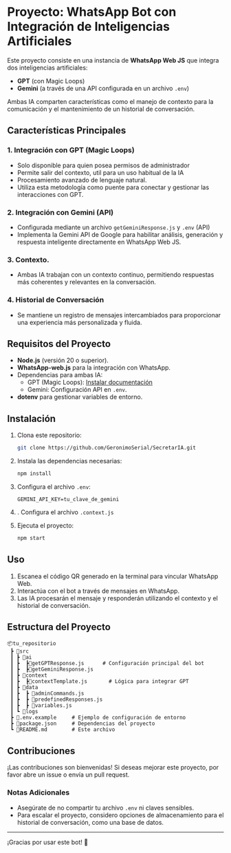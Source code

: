 # Proyecto: WhatsApp Bot con Integración de Inteligencias Artificiales

Este proyecto consiste en una instancia de **WhatsApp Web JS** que integra dos inteligencias artificiales:
- **GPT** (con Magic Loops)
- **Gemini** (a través de una API configurada en un archivo `.env`)

Ambas IA comparten características como el manejo de contexto para la comunicación y el mantenimiento de un historial de conversación.

## Características Principales

### 1. Integración con GPT (Magic Loops)
- Solo disponible para quien posea permisos de administrador
- Permite salir del contexto, util para un uso habitual de la IA
- Procesamiento avanzado de lenguaje natural.
- Utiliza esta metodología como puente para conectar y gestionar las interacciones con GPT.

### 2. Integración con Gemini (API)
- Configurada mediante un archivo `getGeminiResponse.js` y `.env` (API) 
- Implementa la Gemini API de Google para habilitar análisis, generación y respuesta inteligente directamente en WhatsApp Web JS.

### 3. Contexto.
- Ambas IA trabajan con un contexto continuo, permitiendo respuestas más coherentes y relevantes en la conversación.

### 4. Historial de Conversación
- Se mantiene un registro de mensajes intercambiados para proporcionar una experiencia más personalizada y fluida.

## Requisitos del Proyecto

- **Node.js** (versión 20 o superior).
- **WhatsApp-web.js** para la integración con WhatsApp.
- Dependencias para ambas IA:
  - GPT (Magic Loops): [Instalar documentación](https://magicloops.example)
  - Gemini: Configuración API en `.env`.
- **dotenv** para gestionar variables de entorno.

## Instalación

1. Clona este repositorio:
   ```bash
   git clone https://github.com/GeronimoSerial/SecretarIA.git
   ```

2. Instala las dependencias necesarias:
   ```bash
   npm install
   ```

3. Configura el archivo `.env`:
   ```env
   GEMINI_API_KEY=tu_clave_de_gemini
   ```
4.
   . Configura el archivo `.context.js`


5. Ejecuta el proyecto:
   ```bash
   npm start
   ```

## Uso

1. Escanea el código QR generado en la terminal para vincular WhatsApp Web.
2. Interactúa con el bot a través de mensajes en WhatsApp.
3. Las IA procesarán el mensaje y responderán utilizando el contexto y el historial de conversación.

## Estructura del Proyecto

```plaintext
📦tu_repositorio
 ┣ 📂src
 ┃ ┣ 📂ai
 ┃ ┣  ┣📜getGPTResponse.js      # Configuración principal del bot
 ┃ ┣  ┣📜getGeminiResponse.js
 ┃ ┣ 📂context   
 ┃ ┣  ┣📜contextTemplate.js       # Lógica para integrar GPT
 ┃ ┣ 📂data   
 ┃ ┣  ┣ 📜adminCommands.js
 ┃ ┣  ┣ 📜predefinedResponses.js
 ┃ ┣  ┣ 📜variables.js     
 ┃ ┗ 📂logs       
 ┣ 📜.env.example     # Ejemplo de configuración de entorno
 ┣ 📜package.json     # Dependencias del proyecto
 ┗ 📜README.md        # Este archivo
```

## Contribuciones

¡Las contribuciones son bienvenidas! Si deseas mejorar este proyecto, por favor abre un issue o envía un pull request.


### Notas Adicionales
- Asegúrate de no compartir tu archivo `.env` ni claves sensibles.
- Para escalar el proyecto, considero opciones de almacenamiento para el historial de conversación, como una base de datos.

---

¡Gracias por usar este bot! 🚀
